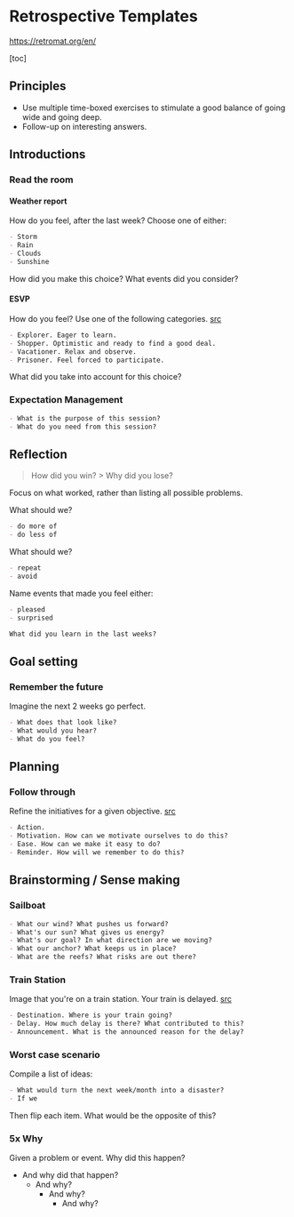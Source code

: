# Retrospective Templates

https://retromat.org/en/

[toc]

## Principles

- Use multiple time-boxed exercises to stimulate a good balance of going wide and going deep.
- Follow-up on interesting answers.



## Introductions

### Read the room

#### Weather report

How do you feel, after the last week? Choose one of either:

```markdown
- Storm
- Rain
- Clouds
- Sunshine
```

How did you make this choice? What events did you consider?



#### ESVP

How do you feel? Use one of the following categories. [src](https://retromat.org/en/?id=1)

```markdown
- Explorer. Eager to learn.
- Shopper. Optimistic and ready to find a good deal.
- Vacationer. Relax and observe.
- Prisoner. Feel forced to participate.
```

What did you take into account for this choice?



### Expectation Management

```markdown
- What is the purpose of this session?
- What do you need from this session?
```



## Reflection

> How did you win? > Why did you lose?

Focus on what worked, rather than listing all possible problems.



What should we?

```markdown
- do more of
- do less of
```

What should we?

```markdown
- repeat
- avoid
```

Name events that made you feel either:

```markdown
- pleased
- surprised
```



```markdown
What did you learn in the last weeks?
```



## Goal setting

### Remember the future

Imagine the next 2 weeks go perfect. 

```markdown
- What does that look like?
- What would you hear?
- What do you feel?
```



## Planning

### Follow through

Refine the initiatives for a given objective. [src](https://retromat.org/en/?id=117)

```markdown
- Action.
- Motivation. How can we motivate ourselves to do this? 
- Ease. How can we make it easy to do? 
- Reminder. How will we remember to do this? 
```



## Brainstorming / Sense making

### Sailboat

```markdown
- What our wind? What pushes us forward?
- What's our sun? What gives us energy?
- What's our goal? In what direction are we moving?
- What our anchor? What keeps us in place?
- What are the reefs? What risks are out there?
```



### Train Station

Image that you're on a train station. Your train is delayed. [src](https://retromat.org/en/?id=127)

```markdown
- Destination. Where is your train going?
- Delay. How much delay is there? What contributed to this?
- Announcement. What is the announced reason for the delay?
```



### Worst case scenario

Compile a list of ideas:

```markdown
- What would turn the next week/month into a disaster?
- If we 
```

Then flip each item. What would be the opposite of this?



### 5x Why

Given a problem or event. Why did this happen?

- And why did that happen?
    - And why?
        - And why?
            - And why?
